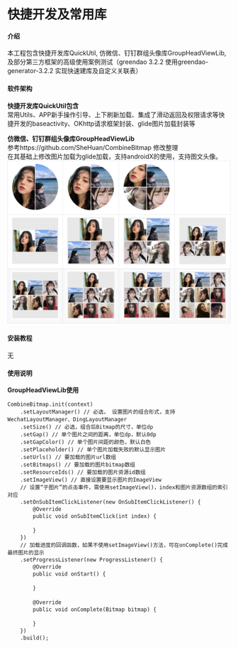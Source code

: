 # 快捷开发及常用库

#### 介绍
本工程包含快捷开发库QuickUtil, 仿微信、钉钉群组头像库GroupHeadViewLib, 及部分第三方框架的高级使用案例测试（greendao 3.2.2 使用greendao-generator-3.2.2 实现快速建库及自定义关联表）

#### 软件架构
**快捷开发库QuickUtil包含**  
常用Utils、APP新手操作引导、上下刷新加载、集成了滑动返回及权限请求等快捷开发的baseactivity、OKhttp请求框架封装、glide图片加载封装等

**仿微信、钉钉群组头像库GroupHeadViewLib**  
参考https://github.com/SheHuan/CombineBitmap 修改整理  
在其基础上修改图片加载为glide加载，支持androidX的使用，支持图文头像。  
![image](https://github.com/faucet29/faucet_example/blob/master/image/WX20200113-162807%402x.png)


#### 安装教程

无

#### 使用说明

**GroupHeadViewLib使用**  
```
CombineBitmap.init(context)
    .setLayoutManager() // 必选， 设置图片的组合形式，支持WechatLayoutManager、DingLayoutManager
    .setSize() // 必选，组合后Bitmap的尺寸，单位dp
    .setGap() // 单个图片之间的距离，单位dp，默认0dp
    .setGapColor() // 单个图片间距的颜色，默认白色
    .setPlaceholder() // 单个图片加载失败的默认显示图片
    .setUrls() // 要加载的图片url数组
    .setBitmaps() // 要加载的图片bitmap数组
    .setResourceIds() // 要加载的图片资源id数组
    .setImageView() // 直接设置要显示图片的ImageView
    // 设置“子图片”的点击事件，需使用setImageView()，index和图片资源数组的索引对应
    .setOnSubItemClickListener(new OnSubItemClickListener() {
        @Override
        public void onSubItemClick(int index) {

        }
    })
    // 加载进度的回调函数，如果不使用setImageView()方法，可在onComplete()完成最终图片的显示
    .setProgressListener(new ProgressListener() {
        @Override
        public void onStart() {

        }

        @Override
        public void onComplete(Bitmap bitmap) {

        }
    })
    .build();
```
